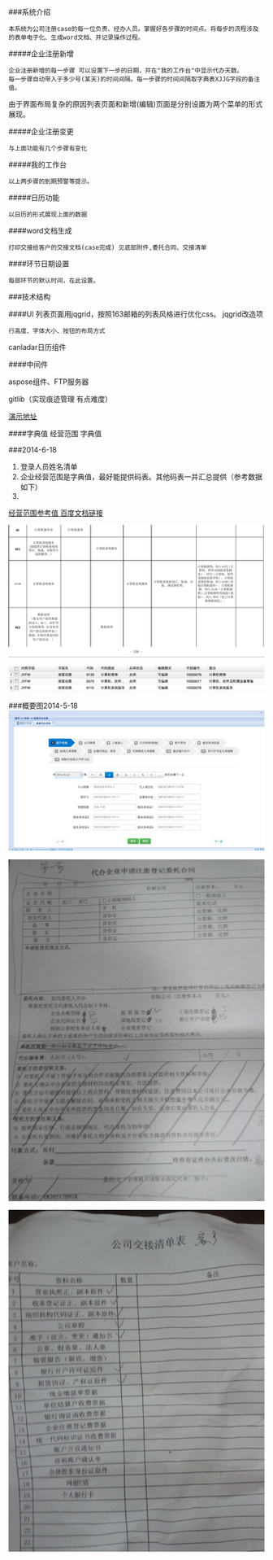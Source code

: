 ###系统介绍


	本系统为公司注册case的每一位负责、经办人员。掌握好各步骤的时间点。将每步的流程涉及的表单电子化、生成word文档、并记录操作过程。


#####企业注册新增

	企业注册新增的每一步骤 可以设置下一步的日期，并在"我的工作台"中显示代办天数。
	每一步骤自动带入于多少号(某天)的时间间隔。每一步骤的时间间隔取字典表XJJG字段的备注值。

由于界面布局复杂的原因列表页面和新增(编辑)页面是分别设置为两个菜单的形式展现。

#####企业注册变更

	与上面功能有几个步骤有变化

#####我的工作台

	以上两步骤的到期预警等提示。

#####日历功能

	以日历的形式展现上面的数据

####word文档生成

	打印交接给客户的交接文档(case完成) 见底部附件,委托合同、交接清单
	
####环节日期设置
	
	每部环节的默认时间，在此设置。
	

###技术结构

####UI
列表页面用jqgrid，按照163邮箱的列表风格进行优化css。
jqgrid改造项
	
	行高度、字体大小、按钮的布局方式	

canladar日历组件
	

####中间件

aspose组件、FTP服务器

gitlib（实现痕迹管理 有点难度）

[演示地址](http://23.88.238.141:8080/pms/login.do?reqCode=init)

####字典值
	经营范围 字典值	
	

###2014-6-18
1. 登录人员姓名清单
2. 企业经营范围是字典值，最好能提供码表。其他码表一并汇总提供（参考数据如下）
3. 

[经营范围参考值 百度文档链接](http://wenku.baidu.com/link?url=FMkNapE4v6eGbpIcxCKg39ifUaN8JO66QhPzuYjGBChAoAmiKjoDRcdiw1OtEllIdTQSuCMax_0abfsLR_bqXC-nPlr0sI2BPVCYJFWSur3)

![经验范围](pic/6375jyfw.jpg)


![维护后的值](pic/JYFW-ZDZ.jpg)

###概要图2014-5-18
![新增页面效果图](pic/0518.jpg)

![委托合同](pic/0525.jpg)

![交接清单](pic/jjqd.jpg)
